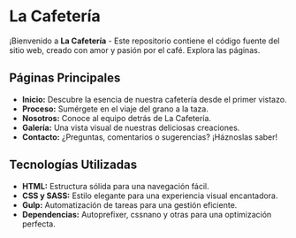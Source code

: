 # La Cafetería

¡Bienvenido a **La Cafetería** - Este repositorio contiene el código fuente del sitio web, creado con amor y pasión por el café. Explora las páginas.

## Páginas Principales

- **Inicio:** Descubre la esencia de nuestra cafetería desde el primer vistazo.
- **Proceso:** Sumérgete en el viaje del grano a la taza.
- **Nosotros:** Conoce al equipo detrás de La Cafetería.
- **Galería:** Una vista visual de nuestras deliciosas creaciones.
- **Contacto:** ¿Preguntas, comentarios o sugerencias? ¡Háznoslas saber!

## Tecnologías Utilizadas

- **HTML:** Estructura sólida para una navegación fácil.
- **CSS y SASS:** Estilo elegante para una experiencia visual encantadora.
- **Gulp:** Automatización de tareas para una gestión eficiente.
- **Dependencias:** Autoprefixer, cssnano y otras para una optimización perfecta.



